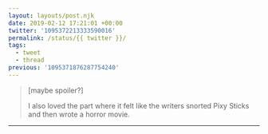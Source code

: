 ```yaml
---
layout: layouts/post.njk
date: 2019-02-12 17:21:01 +00:00
twitter: '1095372213333590016'
permalink: /status/{{ twitter }}/
tags: 
  - tweet
  - thread
previous: '1095371876287754240'
---
```


> \[maybe spoiler?\]
> 
> I also loved the part where it felt like the writers snorted Pixy Sticks and then wrote a horror movie.

---
